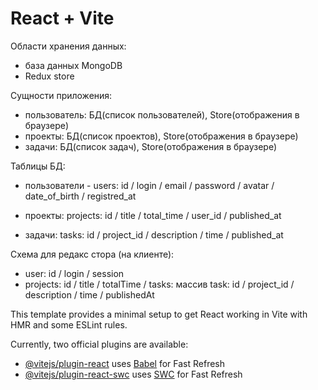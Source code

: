 # React + Vite

Области хранения данных:

-   база данных MongoDB
-   Redux store

Сущности приложения:

-   пользователь: БД(список пользователей), Store(отображения в браузере)
-   проекты: БД(список проектов), Store(отображения в браузере)
-   задачи: БД(список задач), Store(отображения в браузере)

Таблицы БД:

-   пользователи - users: id / login / email / password / avatar / date_of_birth / registred_at

-   проекты: projects: id / title / total_time / user_id / published_at

-   задачи: tasks: id / project_id / description / time / published_at

Схема для редакс стора (на клиенте):

-   user: id / login / session
-   projects: id / title / totalTime / tasks: массив task: id / project_id / description / time / publishedAt

This template provides a minimal setup to get React working in Vite with HMR and some ESLint rules.

Currently, two official plugins are available:

-   [@vitejs/plugin-react](https://github.com/vitejs/vite-plugin-react/blob/main/packages/plugin-react/README.md) uses [Babel](https://babeljs.io/) for Fast Refresh
-   [@vitejs/plugin-react-swc](https://github.com/vitejs/vite-plugin-react-swc) uses [SWC](https://swc.rs/) for Fast Refresh
